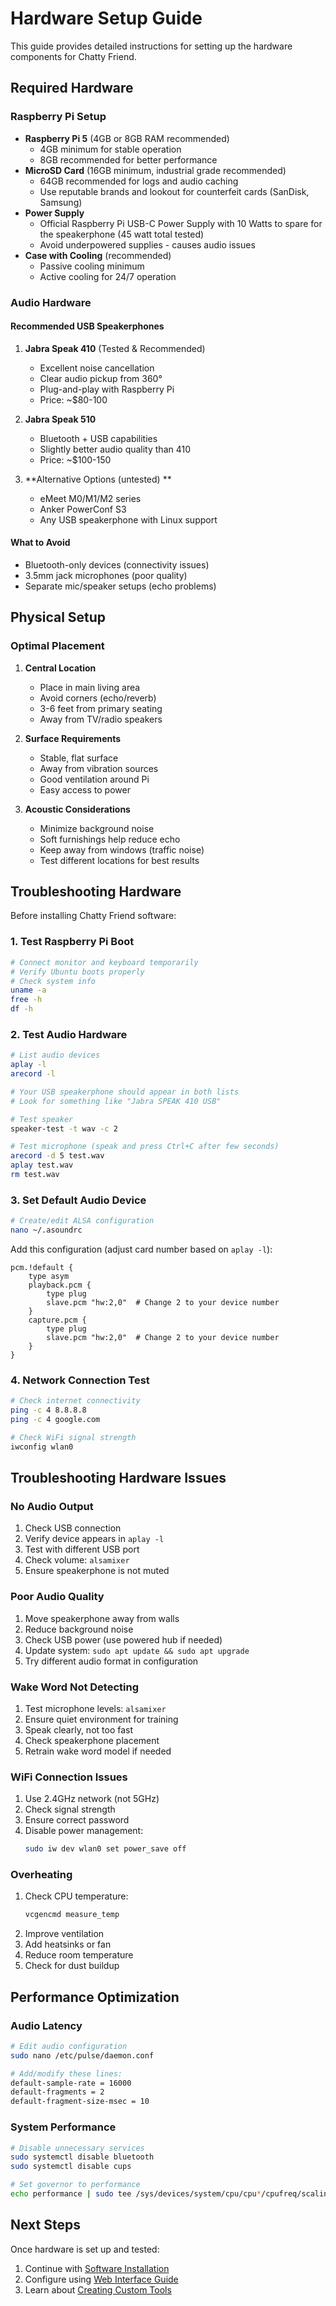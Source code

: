 # Hardware Setup Guide

This guide provides detailed instructions for setting up the hardware components for Chatty Friend.

## Required Hardware

### Raspberry Pi Setup
- **Raspberry Pi 5** (4GB or 8GB RAM recommended)
  - 4GB minimum for stable operation
  - 8GB recommended for better performance
- **MicroSD Card** (16GB minimum, industrial grade recommended)
  - 64GB recommended for logs and audio caching
  - Use reputable brands and lookout for counterfeit cards (SanDisk, Samsung)
- **Power Supply**
  - Official Raspberry Pi USB-C Power Supply with 10 Watts to spare for the speakerphone (45 watt total tested)
  - Avoid underpowered supplies - causes audio issues
- **Case with Cooling** (recommended)
  - Passive cooling minimum
  - Active cooling for 24/7 operation

### Audio Hardware

#### Recommended USB Speakerphones
1. **Jabra Speak 410** (Tested & Recommended)
   - Excellent noise cancellation
   - Clear audio pickup from 360°
   - Plug-and-play with Raspberry Pi
   - Price: ~$80-100

2. **Jabra Speak 510** 
   - Bluetooth + USB capabilities
   - Slightly better audio quality than 410
   - Price: ~$100-150

3. **Alternative Options (untested) **
   - eMeet M0/M1/M2 series
   - Anker PowerConf S3
   - Any USB speakerphone with Linux support

#### What to Avoid
- Bluetooth-only devices (connectivity issues)
- 3.5mm jack microphones (poor quality)
- Separate mic/speaker setups (echo problems)

## Physical Setup

### Optimal Placement
1. **Central Location**
   - Place in main living area
   - Avoid corners (echo/reverb)
   - 3-6 feet from primary seating
   - Away from TV/radio speakers

2. **Surface Requirements**
   - Stable, flat surface
   - Away from vibration sources
   - Good ventilation around Pi
   - Easy access to power

3. **Acoustic Considerations**
   - Minimize background noise
   - Soft furnishings help reduce echo
   - Keep away from windows (traffic noise)
   - Test different locations for best results


## Troubleshooting Hardware

Before installing Chatty Friend software:

### 1. Test Raspberry Pi Boot
```bash
# Connect monitor and keyboard temporarily
# Verify Ubuntu boots properly
# Check system info
uname -a
free -h
df -h
```

### 2. Test Audio Hardware
```bash
# List audio devices
aplay -l
arecord -l

# Your USB speakerphone should appear in both lists
# Look for something like "Jabra SPEAK 410 USB"

# Test speaker
speaker-test -t wav -c 2

# Test microphone (speak and press Ctrl+C after few seconds)
arecord -d 5 test.wav
aplay test.wav
rm test.wav
```

### 3. Set Default Audio Device
```bash
# Create/edit ALSA configuration
nano ~/.asoundrc
```

Add this configuration (adjust card number based on `aplay -l`):
```
pcm.!default {
    type asym
    playback.pcm {
        type plug
        slave.pcm "hw:2,0"  # Change 2 to your device number
    }
    capture.pcm {
        type plug
        slave.pcm "hw:2,0"  # Change 2 to your device number
    }
}
```

### 4. Network Connection Test
```bash
# Check internet connectivity
ping -c 4 8.8.8.8
ping -c 4 google.com

# Check WiFi signal strength
iwconfig wlan0
```

## Troubleshooting Hardware Issues

### No Audio Output
1. Check USB connection
2. Verify device appears in `aplay -l`
3. Test with different USB port
4. Check volume: `alsamixer`
5. Ensure speakerphone is not muted

### Poor Audio Quality
1. Move speakerphone away from walls
2. Reduce background noise
3. Check USB power (use powered hub if needed)
4. Update system: `sudo apt update && sudo apt upgrade`
5. Try different audio format in configuration

### Wake Word Not Detecting
1. Test microphone levels: `alsamixer`
2. Ensure quiet environment for training
3. Speak clearly, not too fast
4. Check speakerphone placement
5. Retrain wake word model if needed

### WiFi Connection Issues
1. Use 2.4GHz network (not 5GHz)
2. Check signal strength
3. Ensure correct password
4. Disable power management:
   ```bash
   sudo iw dev wlan0 set power_save off
   ```

### Overheating
1. Check CPU temperature:
   ```bash
   vcgencmd measure_temp
   ```
2. Improve ventilation
3. Add heatsinks or fan
4. Reduce room temperature
5. Check for dust buildup

## Performance Optimization

### Audio Latency
```bash
# Edit audio configuration
sudo nano /etc/pulse/daemon.conf

# Add/modify these lines:
default-sample-rate = 16000
default-fragments = 2
default-fragment-size-msec = 10
```

### System Performance
```bash
# Disable unnecessary services
sudo systemctl disable bluetooth
sudo systemctl disable cups

# Set governor to performance
echo performance | sudo tee /sys/devices/system/cpu/cpu*/cpufreq/scaling_governor
```

## Next Steps

Once hardware is set up and tested:
1. Continue with [Software Installation](../README.md#-raspberry-pi-installation-guide)
2. Configure using [Web Interface Guide](web-interface-guide.md)
3. Learn about [Creating Custom Tools](tool-development.md)